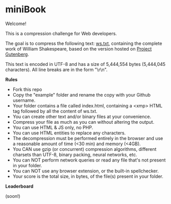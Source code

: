 miniBook
===

Welcome!

This is a compression challenge for Web developers.

The goal is to compress the following text: [ws.txt](http://xem.github.io/miniBook/example/index.html),
containing the complete work of William Shakespeare,
based on the version hosted on [Project Gutenberg](http://www.gutenberg.org/ebooks/100).

This text is encoded in UTF-8 and has a size of 5,444,554 bytes (5,444,045 characters).
All line breaks are in the form "\r\n".

**Rules**

- Fork this repo
- Copy the "example" folder and rename the copy with your Github username.
- Your folder contains a file called index.html, containing a &lt;xmp> HTML tag followed by all the content of ws.txt.
- You can create other text and/or binary files at your convenience.
- Compress your file as much as you can without altering the output.
- You can use HTML & JS only, no PHP.
- You can use HTML entities to replace any characters.
- The decompression must be performed entirely in the browser and use a reasonable amount of time (<30 min) and memory (<4GB).
- You CAN use gzip (or concurrent) compression algorithms, different charsets than UTF-8, binary packing, neural networks, etc.
- You can NOT perform network queries or read any file that's not present in your folder.
- You can NOT use any browser extension, or the built-in spellchecker.
- Your score is the total size, in bytes, of the file(s) present in your folder.

**Leaderboard**

(soon!)
